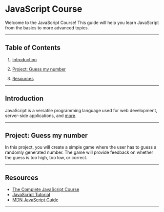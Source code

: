 # JavaScript Course

Welcome to the JavaScript Course! This guide will help you learn JavaScript from the basics to more advanced topics.

---

## Table of Contents

1. [Introduction](#introduction)

1. [Project: Guess my number](#project-guess-my-number)

1. [Resources](#resources)

---

## Introduction

JavaScript is a versatile programming language used for web development, server-side applications, and [more](/00-Introduction/Intro.md).

---

## Project: Guess my number

In this project, you will create a simple game where the user has to guess a randomly generated number. The game will provide feedback on whether the guess is too high, too low, or correct.

---

## Resources

- [The Complete JavaScript Course](https://www.udemy.com/course/the-complete-javascript-course/?kw=the+complete+ja&src=sac&couponCode=CP130525BRGB)
- [JavaScript Tutorial](https://www.w3schools.com/Js/)
- [MDN JavaScript Guide](https://developer.mozilla.org/en-US/docs/Web/JavaScript/Guide)

---
